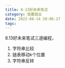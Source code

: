 ```yaml
---
title: 8-13好未来笔试
category: 我要就业
date: 2022-08-14 20:06:17
tags:
---
```

8.13好未来笔试三道编程，  
1. 字符串比较
2. 链表移动k个位置
3. 字符串反转